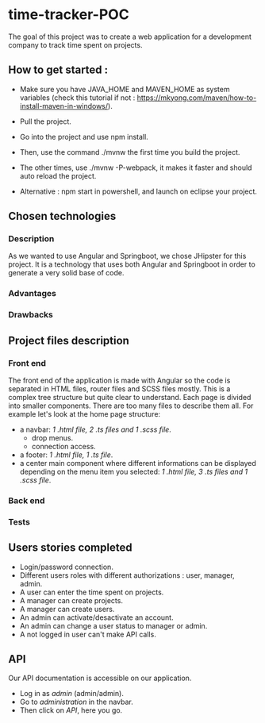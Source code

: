 # time-tracker-POC 
The goal of this project was to create a web application for a development company to track time spent on projects.

## How to get started :
* Make sure you have JAVA_HOME and MAVEN_HOME as system variables (check this tutorial if not : https://mkyong.com/maven/how-to-install-maven-in-windows/).
* Pull the project.
* Go into the project and use npm install.
* Then, use the command ./mvnw the first time you build the project.
* The other times, use ./mvnw -P-webpack, it makes it faster and should auto reload the project.
  
* Alternative : npm start in powershell, and launch on eclipse your project.

## Chosen technologies
### Description
As we wanted to use Angular and Springboot, we chose JHipster for this project.
It is a technology that uses both Angular and Springboot in order to generate a very solid base of code.

### Advantages

### Drawbacks


## Project files description
### Front end
The front end of the application is made with Angular so the code is separated in HTML files, router files and SCSS files mostly.
This is a complex tree structure but quite clear to understand. Each page is divided into smaller components.
There are too many files to describe them all. For example let's look at the home page structure:
* a navbar: *1 .html file, 2 .ts files and 1 .scss file*.
  * drop menus.
  * connection access.
* a footer: *1 .html file, 1 .ts file*.
* a center main component where different informations can be displayed depending on the menu item you selected: *1 .html file, 3 .ts files and 1 .scss file*.

### Back end

### Tests


## Users stories completed
* Login/password connection.
* Different users roles with different authorizations : user, manager, admin.
* A user can enter the time spent on projects.
* A manager can create projects.
* A manager can create users.
* An admin can activate/desactivate an account.
* An admin can change a user status to manager or admin.
* A not logged in user can't make API calls.

## API
Our API documentation is accessible on our application.
* Log in as *admin* (admin/admin).
* Go to *administration* in the navbar.
* Then click on *API*, here you go.

